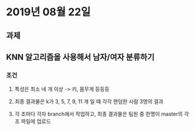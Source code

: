 # 2019년 08월 22일 


## 과제

## KNN 알고리즘을 사용해서 남자/여자 분류하기 

### 조건 

1. 특성은 최소 네 개 이상 -> 키, 몸무게 등등등

2. 최종 결과물은 k가 3, 5, 7, 9, 11 개 일 때 각각 랜덤한 사람 3명의 결과 

3. 각 조마다 각자 branch에서 작업하고, 최종 결과물은 팀원 중 한명이 master의 각 조 파일에 업로드 
